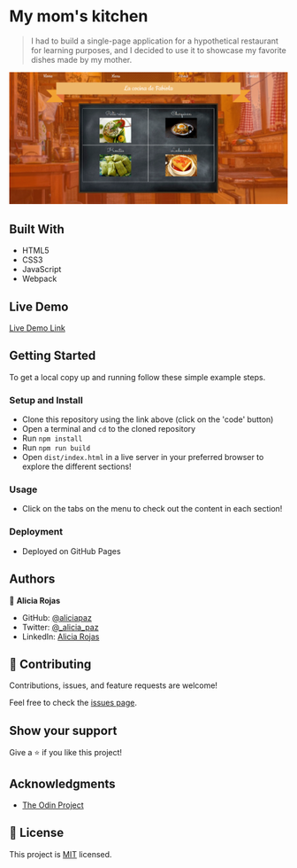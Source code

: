 # My mom's kitchen

> I had to build a single-page application for a hypothetical restaurant for learning purposes, and I decided to use it to showcase my favorite dishes made by my mother.

![screenshot](./screenshot.png)


## Built With

- HTML5
- CSS3
- JavaScript
- Webpack 

## Live Demo

[Live Demo Link](https://aliciapaz.github.io/my-moms-kitchen/)

## Getting Started

To get a local copy up and running follow these simple example steps.

### Setup and Install

- Clone this repository using the link above (click on the 'code' button)
- Open a terminal and `cd` to the cloned repository
- Run `npm install`
- Run `npm run build`
- Open `dist/index.html` in a live server in your preferred browser to explore the different sections! 

### Usage

- Click on the tabs on the menu to check out the content in each section!

### Deployment

- Deployed on GitHub Pages

## Authors

👤 **Alicia Rojas**

- GitHub: [@aliciapaz](https://github.com/aliciapaz)
- Twitter: [@_alicia_paz](https://twitter.com/_alicia_paz)
- LinkedIn: [Alicia Rojas](https://www.linkedin.com/in/aliciapazrojas/)

## 🤝 Contributing

Contributions, issues, and feature requests are welcome!

Feel free to check the [issues page](https://github.com/aliciapaz/my-moms-kitchen/issues).

## Show your support

Give a ⭐️ if you like this project!

## Acknowledgments

- [The Odin Project](https://www.theodinproject.com/paths/full-stack-javascript/courses/javascript/lessons/restaurant-page)

## 📝 License

This project is [MIT](LICENSE) licensed.
